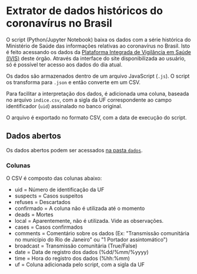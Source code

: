 # Extrator de dados históricos do coronavírus no Brasil

O script (Python/Jupyter Notebook) baixa os dados com a série histórica do Ministério de Saúde das informações relativas ao coronavírus no Brasil. Isto é feito
acessando os dados da [Plataforma Integrada de Vigilância em Saúde (IVIS)](http://plataforma.saude.gov.br/novocoronavirus/) deste órgão. Através da interface do site disponibilizada ao usuário, só é possível ter acesso aos dados do dia atual.

Os dados são armazenados dentro de um arquivo JavaScript (`.js`). O script os transforma para `.json` e então converte em um CSV. 

Para facilitar a interpretação dos dados, é adicionada uma coluna, baseada no arquivo `indice.csv`, com a sigla da UF correspondente ao campo identificador (`uid`) assinalado no banco original.

O arquivo é exportado no formato CSV, com a data de execução do script. 

## Dados abertos
Os dados abertos podem ser acessados [na pasta `dados`](https://github.com/belisards/coronabr/tree/master/dados). 

### Colunas
O CSV é composto das colunas abaixo:

* uid = Número de identificação da UF
* suspects = Casos suspeitos
* refuses = Descartados
* confirmado = A coluna não é utilizada até o momento
* deads = Mortes
* local = Aparentemente, não é utilizada. Vide as observações.
* cases = Casos confirmados
* comments = Comentário sobre os dados (Ex: "Transmissão comunitária no município do Rio de Janeiro" ou "1 Portador assintomático")
* broadcast = Transmissão comunitária (True/False)
* date = Data de registro dos dados (%dd/%mm/%yyyy)
* time = Hora do registro dos dados  (%hh:%mm)
* uf = Coluna adicionada pelo script, com a sigla da UF
